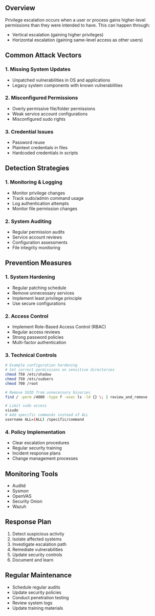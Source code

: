 
## Overview
Privilege escalation occurs when a user or process gains higher-level permissions than they were intended to have. This can happen through:
- Vertical escalation (gaining higher privileges)
- Horizontal escalation (gaining same-level access as other users)

## Common Attack Vectors

### 1. Missing System Updates
- Unpatched vulnerabilities in OS and applications
- Legacy system components with known vulnerabilities

### 2. Misconfigured Permissions
- Overly permissive file/folder permissions
- Weak service account configurations
- Misconfigured sudo rights

### 3. Credential Issues
- Password reuse
- Plaintext credentials in files
- Hardcoded credentials in scripts

## Detection Strategies

### 1. Monitoring & Logging
- Monitor privilege changes
- Track sudo/admin command usage
- Log authentication attempts
- Monitor file permission changes

### 2. System Auditing
- Regular permission audits
- Service account reviews
- Configuration assessments
- File integrity monitoring

## Prevention Measures

### 1. System Hardening
- Regular patching schedule
- Remove unnecessary services
- Implement least privilege principle
- Use secure configurations

### 2. Access Control
- Implement Role-Based Access Control (RBAC)
- Regular access reviews
- Strong password policies
- Multi-factor authentication

### 3. Technical Controls
```bash
# Example configuration hardening
# Set correct permissions on sensitive directories
chmod 750 /etc/shadow
chmod 750 /etc/sudoers
chmod 700 /root

# Remove SUID from unnecessary binaries
find / -perm /4000 -type f -exec ls -ld {} \; | review_and_remove

# Limit sudo access
visudo
# Add specific commands instead of ALL
username ALL=(ALL) /specific/command
```

### 4. Policy Implementation
- Clear escalation procedures
- Regular security training
- Incident response plans
- Change management processes

## Monitoring Tools
- Auditd
- Sysmon
- OpenVAS
- Security Onion
- Wazuh

## Response Plan
1. Detect suspicious activity
2. Isolate affected systems
3. Investigate escalation path
4. Remediate vulnerabilities
5. Update security controls
6. Document and learn

## Regular Maintenance
- Schedule regular audits
- Update security policies
- Conduct penetration testing
- Review system logs
- Update training materials